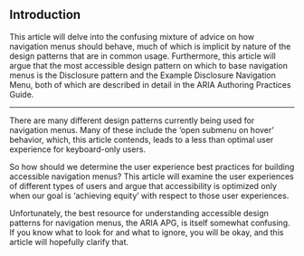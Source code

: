 ## Introduction

This article will delve into the confusing mixture of advice on how navigation menus should behave, much of which is implicit by nature of the design patterns that are in common usage. Furthermore, this article will argue that the most accessible design pattern on which to base navigation menus is the Disclosure pattern and the Example Disclosure Navigation Menu, both of which are described in detail in the ARIA Authoring Practices Guide.

--------

There are many different design patterns currently being used for navigation menus. Many of these include the ‘open submenu on hover’ behavior, which, this article contends, leads to a less than optimal user experience for keyboard-only users.

So how should we determine the user experience best practices for building accessible navigation menus? This article will examine the user experiences of different types of users and argue that accessibility is optimized only when our goal is ‘achieving equity’ with respect to those user experiences.

Unfortunately, the best resource for understanding accessible design patterns for navigation menus, the ARIA APG, is itself somewhat confusing. If you know what to look for and what to ignore, you will be okay, and this article will hopefully clarify that.

